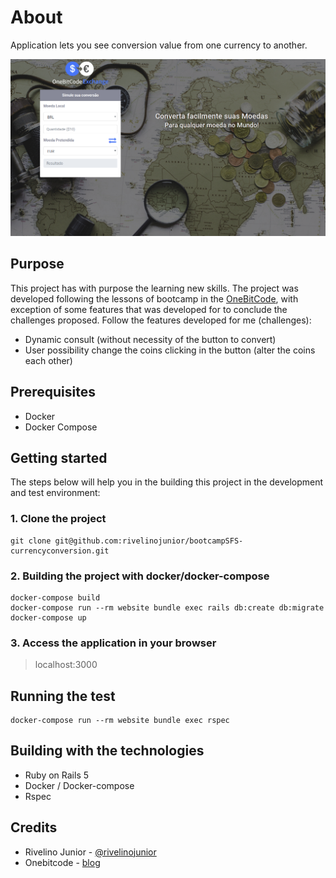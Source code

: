 # About

Application lets you see conversion value from one currency to another.

![Screenshot](public/screenshot.png)

## Purpose

This project has with purpose the learning new skills. The project was developed following the lessons of bootcamp in the [OneBitCode](onebitcode.com), with exception of some features that was developed for to conclude the challenges proposed. Follow the features developed for me (challenges):  

* Dynamic consult (without necessity of the button to convert)
* User possibility change the coins clicking in the button (alter the coins each other)

## Prerequisites

* Docker
* Docker Compose

## Getting started

The steps below will help you in the building this project in the development and test environment:

### 1. Clone the project
``` 
git clone git@github.com:rivelinojunior/bootcampSFS-currencyconversion.git
```

### 2. Building the project with docker/docker-compose
```
docker-compose build
docker-compose run --rm website bundle exec rails db:create db:migrate
docker-compose up
```

### 3. Access the application in your browser

> localhost:3000

## Running the test

```
docker-compose run --rm website bundle exec rspec
```

## Building with the technologies

* Ruby on Rails 5
* Docker / Docker-compose
* Rspec

## Credits
* Rivelino Junior - [@rivelinojunior](http://github.com/rivelinojunior)
* Onebitcode - [blog](http://www.onebitcode.com)
